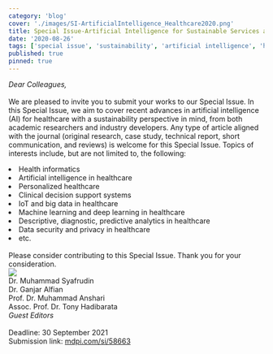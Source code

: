 ```yaml
---
category: 'blog'
cover: './images/SI-ArtificialIntelligence_Healthcare2020.png'
title: Special Issue-Artificial Intelligence for Sustainable Services and Applications
date: '2020-08-26'
tags: ['special issue', 'sustainability', 'artificial intelligence', 'healthcare']
published: true
pinned: true
---
```

<i>Dear Colleagues,</i>
<br/><br/>
We are pleased to invite you to submit your works to our Special Issue. In this Special Issue, we aim to cover recent advances in artificial intelligence (AI) for healthcare with a sustainability perspective in mind, from both academic researchers and industry developers. Any type of article aligned with the journal (original research, case study, technical report, short communication, and reviews) is welcome for this Special Issue. Topics of interests include, but are not limited to, the following:
<br/>
<li>Health informatics</li>
<li>Artificial intelligence in healthcare</li>
<li>Personalized healthcare</li>
<li>Clinical decision support systems</li>
<li>IoT and big data in healthcare</li>
<li>Machine learning and deep learning in healthcare</li>
<li>Descriptive, diagnostic, predictive analytics in healthcare</li>
<li>Data security and privacy in healthcare</li>
<li>etc.</li>
<br/>
Please consider contributing to this Special Issue. Thank you for your consideration.
<br/>
<img src="/updates/SI-ArtificialIntelligence_Healthcare2020.png"/>
<br/>
Dr. Muhammad Syafrudin<br/>
Dr. Ganjar Alfian<br/>
Prof. Dr. Muhammad Anshari<br/>
Assoc. Prof. Dr. Tony Hadibarata<br/>
<i>Guest Editors</i>
<br/>
<br/>
Deadline: 30 September 2021<br/>
Submission link: <a target='_blank' alt='' rel='noopener noreferrer' href='https://mdpi.com/si/58663'>mdpi.com/si/58663</a>
